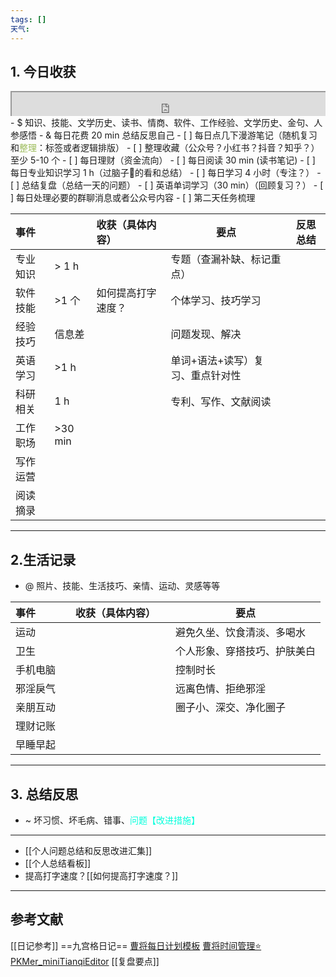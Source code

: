 ```yaml
---
tags: []
天气:
---
```


## 1. 今日收获

<div style=" width: 100%;  height:40;overflow: hidden; "><iframe src="https://widget.pkmer.cn/free/miniTianqi?user=a2e5899e-975e-4457-afd4-ec3ff7dcbc90&select-theme=ta&theme=%E6%A0%B7%E5%BC%8F4&input-text=&theme-color=%2350F9FFFF&select-icon=durian" allow="fullscreen" style=" height: 100%; width: 100%;"></iframe></div>
- $ 知识、技能、文学历史、读书、情商、软件、工作经验、文学历史、金句、人参感悟
- & 每日花费 20 min 总结反思自己 
- [ ] 每日点几下漫游笔记（随机复习和<font color="#9bbb59">整理</font>：标签或者逻辑排版）
- [ ] 整理收藏（公众号？小红书？抖音？知乎？）至少 5-10 个
- [ ] 每日理财（资金流向）
- [ ] 每日阅读 30 min (读书笔记)
- [ ] 每日专业知识学习 1 h（过脑子🧠的看和总结）
- [ ] 每日学习 4 小时（专注？）
- [ ] 总结复盘（总结一天的问题）
- [ ] 英语单词学习（30 min）（回顾复习？）
- [ ] 每日处理必要的群聊消息或者公众号内容 
- [ ] 第二天任务梳理

| 事件   |          | 收获（具体内容）  | 要点                | 反思总结 |
| :--- | -------- | :-------- | ----------------- | ---- |
| 专业知识 | \> 1 h   |           | 专题（查漏补缺、标记重点）     |      |
| 软件技能 | \>1 个    | 如何提高打字速度？ | 个体学习、技巧学习         |      |
| 经验技巧 | 信息差      |           | 问题发现、解决           |      |
| 英语学习 | \>1 h    |           | 单词+语法+读写）复习、重点针对性 |      |
| 科研相关 | 1 h      |           | 专利、写作、文献阅读        |      |
| 工作职场 | \>30 min |           |                   |      |
| 写作运营 |          |           |                   |      |
| 阅读摘录 |          |           |                   |      |

---
## 2.生活记录
- @  照片、技能、生活技巧、亲情、运动、灵感等等

| 事件   |     | 收获（具体内容） |     | 要点             |
| :--- | --- | :------- | --- | -------------- |
| 运动   |     |          |     | 避免久坐、饮食清淡、多喝水  |
| 卫生   |     |          |     | 个人形象、穿搭技巧、护肤美白 |
| 手机电脑 |     |          |     | 控制时长           |
| 邪淫戾气 |     |          |     | 远离色情、拒绝邪淫      |
| 亲朋互动 |     |          |     | 圈子小、深交、净化圈子    |
| 理财记账 |     |          |     |                |
| 早睡早起 |     |          |     |                |

---
## 3. 总结反思
- ~ 坏习惯、坏毛病、错事、<font color="#00ffdc">问题【改进措施】</font>
---
- [[个人问题总结和反思改进汇集]]
- [[个人总结看板]]
- 提高打字速度？[[如何提高打字速度？]]


---
## 参考文献

[[日记参考]] ==九宫格日记==
[曹将每日计划模板](https://mp.weixin.qq.com/s/8LYri0lvPV5Y8snHqvpJ5g)
[曹将时间管理⭐](https://mp.weixin.qq.com/s/Z8l7B5iOoCGtjP_KvMjMxA)
[PKMer_miniTianqiEditor](https://pkmer.cn/products/widget/miniTianqiEditor/)
[[复盘要点]]





